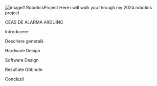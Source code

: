 ![image](https://github.com/user-attachments/assets/91252d42-fbfa-44cd-9777-0c4da4f5d334)# RoboticsProject
Here i will walk you through my 2024 robotics project

CEAS DE ALARMA ARDUINO

Introducere


Descriere generală


Hardware Design


Software Design


Rezultate Obţinute


Concluzii
